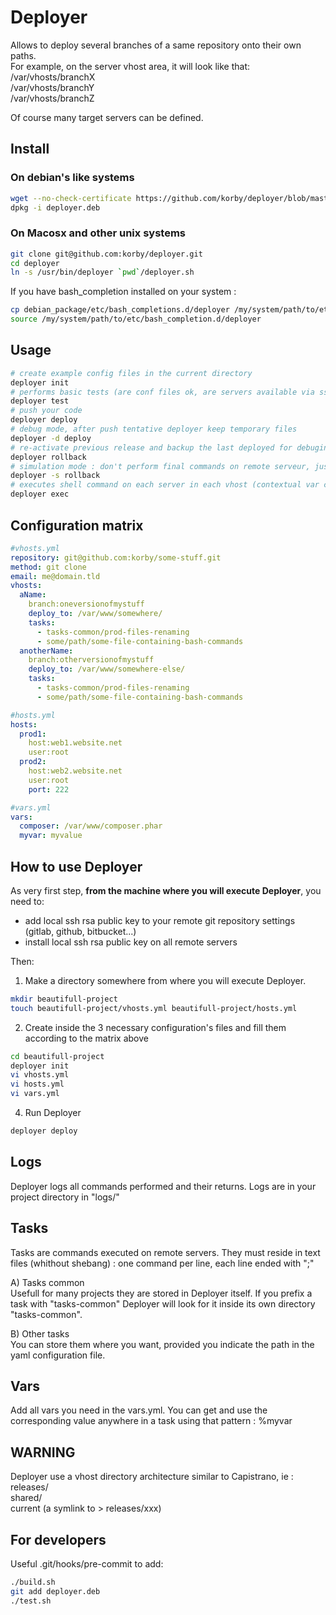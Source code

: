 # Deployer
Allows to deploy several branches of a same repository onto their own paths.  
For example, on the server vhost area, it will look like that:  
/var/vhosts/branchX  
/var/vhosts/branchY  
/var/vhosts/branchZ  

Of course many target servers can be defined.

## Install   

### On debian's like systems  
```bash
wget --no-check-certificate https://github.com/korby/deployer/blob/master/deployer.deb?raw=true -O deployer.deb
dpkg -i deployer.deb
```

### On Macosx and other unix systems  
```bash
git clone git@github.com:korby/deployer.git
cd deployer
ln -s /usr/bin/deployer `pwd`/deployer.sh
```
If you have bash_completion installed on your system :
```bash
cp debian_package/etc/bash_completions.d/deployer /my/system/path/to/etc/bash_completion.d/
source /my/system/path/to/etc/bash_completion.d/deployer
```

## Usage
```bash
# create example config files in the current directory
deployer init
# performs basic tests (are conf files ok, are servers available via ssh ...)
deployer test
# push your code
deployer deploy
# debug mode, after push tentative deployer keep temporary files
deployer -d deploy
# re-activate previous release and backup the last deployed for debuging check
deployer rollback
# simulation mode : don't perform final commands on remote serveur, just show them
deployer -s rollback
# executes shell command on each server in each vhost (contextual var can be used : %deploy_to, %shared_path etc.)
deployer exec

```

## Configuration matrix
```yaml
#vhosts.yml
repository: git@github.com:korby/some-stuff.git
method: git clone
email: me@domain.tld
vhosts:
  aName:
    branch:oneversionofmystuff
    deploy_to: /var/www/somewhere/
    tasks:
      - tasks-common/prod-files-renaming
      - some/path/some-file-containing-bash-commands
  anotherName:
    branch:otherversionofmystuff
    deploy_to: /var/www/somewhere-else/
    tasks:
      - tasks-common/prod-files-renaming
      - some/path/some-file-containing-bash-commands
```
```yaml
#hosts.yml
hosts:
  prod1:
    host:web1.website.net
    user:root
  prod2:
    host:web2.website.net
    user:root
    port: 222
```
```yaml
#vars.yml
vars:
  composer: /var/www/composer.phar
  myvar: myvalue
```
## How to use Deployer
As very first step, **from the machine where you will execute Deployer**, you need to:  
* add local ssh rsa public key to your remote git repository settings (gitlab, github, bitbucket...)
* install local ssh rsa public key on all remote servers

Then:  


1) Make a directory somewhere from where you will execute Deployer.
```bash
mkdir beautifull-project
touch beautifull-project/vhosts.yml beautifull-project/hosts.yml
```


2) Create inside the 3 necessary configuration's files and fill them according to the matrix above
```bash
cd beautifull-project
deployer init
vi vhosts.yml
vi hosts.yml
vi vars.yml
```

4) Run Deployer
```bash
deployer deploy
```

## Logs
Deployer logs all commands performed and their returns. Logs are in your project directory in "logs/"

## Tasks
Tasks are commands executed on remote servers. They must reside in text files (whithout shebang) : one command per line, each line ended with ";"

A) Tasks common  
Usefull for many projects they are stored in Deployer itself. If you prefix a task with "tasks-common" Deployer will look for it inside its own directory "tasks-common".

B) Other tasks  
You can store them where you want, provided you indicate the path in the yaml configuration file.

## Vars
Add all vars you need in the vars.yml. You can get and use the corresponding value anywhere in a task using that pattern : %myvar

## WARNING
Deployer use a vhost directory architecture similar to Capistrano, ie :  
releases/  
shared/  
current (a symlink to > releases/xxx)  

## For developers
Useful .git/hooks/pre-commit to add:  
```bash
./build.sh
git add deployer.deb
./test.sh
```
